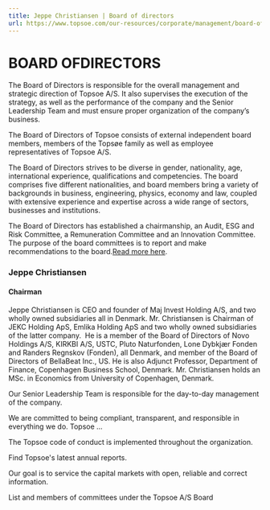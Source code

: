 ```yaml
---
title: Jeppe Christiansen | Board of directors
url: https://www.topsoe.com/our-resources/corporate/management/board-of-directors/jeppe-christiansen#main-content
---
```


# BOARD OFDIRECTORS

The Board of Directors is responsible for the overall management and strategic direction of Topsoe A/S. It also supervises the execution of the strategy, as well as the performance of the company and the Senior Leadership Team and must ensure proper organization of the company’s business.

The Board of Directors of Topsoe consists of external independent board members, members of the Topsøe family as well as employee representatives of Topsoe A/S.

The Board of Directors strives to be diverse in gender, nationality, age, international experience, qualifications and competencies. The board comprises five different nationalities, and board members bring a variety of backgrounds in business, engineering, physics, economy and law, coupled with extensive experience and expertise across a wide range of sectors, businesses and institutions.

The Board of Directors has established a chairmanship, an Audit, ESG and Risk Committee, a Remuneration Committee and an Innovation Committee. The purpose of the board committees is to report and make recommendations to the board.[Read more here](/our-resources/corporate/management/corporate-governance/board-committees).

### Jeppe Christiansen

#### Chairman

Jeppe Christiansen is CEO and founder of Maj Invest Holding A/S, and two wholly owned subsidiaries all in Denmark. Mr. Christiansen is Chairman of JEKC Holding ApS, Emlika Holding ApS and two wholly owned subsidiaries of the latter company.  He is a member of the Board of Directors of Novo Holdings A/S, KIRKBI A/S, USTC, Pluto Naturfonden, Lone Dybkjær Fonden and Randers Regnskov (Fonden), all Denmark, and member of the Board of Directors of BellaBeat Inc., US. He is also Adjunct Professor, Department of Finance, Copenhagen Business School, Denmark. Mr. Christiansen holds an MSc. in Economics from University of Copenhagen, Denmark.

Our Senior Leadership Team is responsible for the day-to-day management of the company.

We are committed to being compliant, transparent, and responsible in everything we do. Topsoe ...

The Topsoe code of conduct is implemented throughout the organization.

Find Topsoe's latest annual reports.

Our goal is to service the capital markets with open, reliable and correct information.

List and members of committees under the Topsoe A/S Board